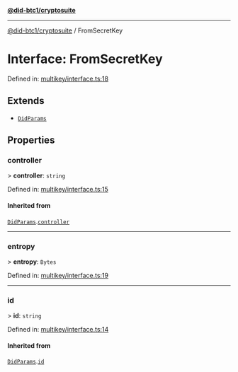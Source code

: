 [**@did-btc1/cryptosuite**](../README.md)

***

[@did-btc1/cryptosuite](../globals.md) / FromSecretKey

# Interface: FromSecretKey

Defined in: [multikey/interface.ts:18](https://github.com/dcdpr/did-btc1-js/blob/4ab6f9915d95beed9bc633644c9db1539395f512/packages/cryptosuite/src/multikey/interface.ts#L18)

## Extends

- [`DidParams`](DidParams.md)

## Properties

### controller

&gt; **controller**: `string`

Defined in: [multikey/interface.ts:15](https://github.com/dcdpr/did-btc1-js/blob/4ab6f9915d95beed9bc633644c9db1539395f512/packages/cryptosuite/src/multikey/interface.ts#L15)

#### Inherited from

[`DidParams`](DidParams.md).[`controller`](DidParams.md#controller)

***

### entropy

&gt; **entropy**: `Bytes`

Defined in: [multikey/interface.ts:19](https://github.com/dcdpr/did-btc1-js/blob/4ab6f9915d95beed9bc633644c9db1539395f512/packages/cryptosuite/src/multikey/interface.ts#L19)

***

### id

&gt; **id**: `string`

Defined in: [multikey/interface.ts:14](https://github.com/dcdpr/did-btc1-js/blob/4ab6f9915d95beed9bc633644c9db1539395f512/packages/cryptosuite/src/multikey/interface.ts#L14)

#### Inherited from

[`DidParams`](DidParams.md).[`id`](DidParams.md#id)
